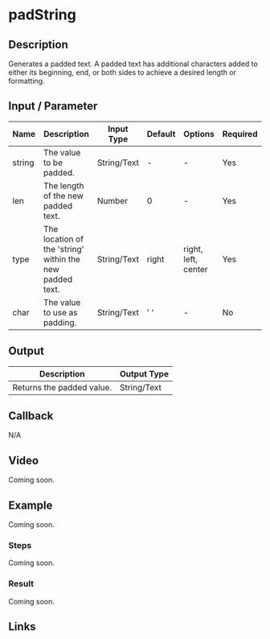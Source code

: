 # padString

## Description

Generates a padded text. A padded text has additional characters added to either its beginning, end, or both sides to achieve a desired length or formatting.

## Input / Parameter

| Name | Description | Input Type | Default | Options | Required |
| ------ | ------ | ------ | ------ | ------ | ------ |
| string | The value to be padded. | String/Text | - | - | Yes |
| len | The length of the new padded text. | Number | 0 | - | Yes |
| type | The location of the 'string' within the new padded text. | String/Text | right | right, left, center | Yes |
| char | The value to use as padding. | String/Text | ' ' | - | No |

## Output

| Description | Output Type |
| ------ | ------ |
| Returns the padded value. | String/Text |

## Callback

N/A

## Video

Coming soon.

## Example

Coming soon.

### Steps

Coming soon.

### Result

Coming soon.

## Links